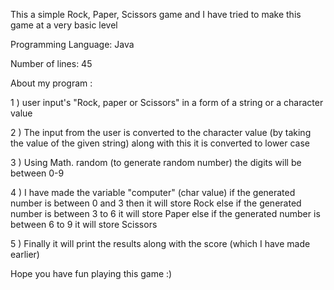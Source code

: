 This a simple Rock, Paper, Scissors game and I have tried to make this game at a very basic level 

Programming Language: Java

Number of lines: 45

About my program : 

1 ) user input's "Rock, paper or Scissors" in a form of a string or a character value 

2 ) The input from the user is converted to the character value (by taking the value of the given string) along with this it is converted to lower case

3 ) Using Math. random (to generate random number) the digits will be between 0-9 

4 ) I have made the variable "computer" (char value)
if the generated number is between 0 and 3 then it will store Rock 
else if the generated number is between 3 to 6 it will store Paper
else if the generated number is between 6 to 9 it will store Scissors

5 ) Finally it will print the results along with the score (which I have made earlier)

Hope you have fun playing this game :)
